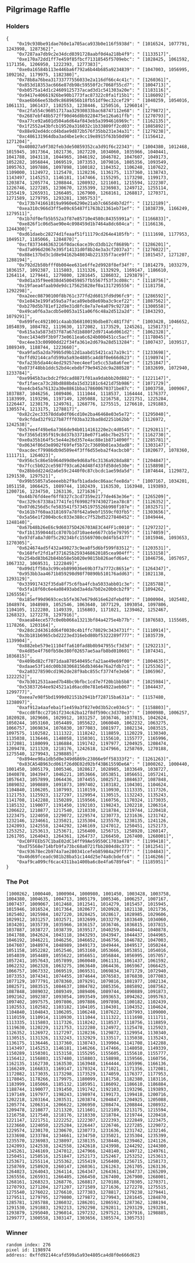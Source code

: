 ## Pilgrimage Raffle

### Holders

```
{
    "0x19c930be91dae760e1a705aca933b0e116f5938d": " [1016524, 1077791, 1243998, 1287362]",
    "0x7287aa7db9c2e34dcd0391728aabf0d4a218b4f9": " [1133517]",
    "0xe170a72dd1ff7e459f85fbcf71318545f5709ebc": " [1028425, 1061592, 1171356, 1206950, 1222393, 1277383]",
    "0xe0a16584b113e446ba6f792a6b44b685a9234839": " [1047003, 1056995, 1092162, 1179975, 1182380]",
    "0x78b8a76bea31733777556033e2a116df66c4c41c": " [1260361]",
    "0x853d18353ac666e87db98c59550f2c7068f55cd7": " [1004713]",
    "0xb0575a14d1c24609125737acad3d1c541303a20e": " [1183116]",
    "0x9417e40661926be90b1773fac87322c0fa1f15b1": " [1186092]",
    "0xae6b66ee53bd9c8689656b18fb51df9ec32cef29": " [1040259, 1054016, 1061131, 1061437, 1102553, 1238446, 1250516, 1296014]",
    "0xc2fa554c96051717aa32930833bac68747112e68": " [1279872]",
    "0x2687ebf48b572ff90d46d8b9228475e126a61ffb": " [1270793]",
    "0xa77ce92a601d504a6d64af843eb5a3994616969c": " [1162135]",
    "0x1f2552a43bfcb19520a316032c1b33809ff2cd03": " [1085892]",
    "0x88e92ed4dccd4bdae9d872b576f35bb231e34a31": " [1279238]",
    "0xc486131964dba3ad4be1e9cc19e8915f63b50d90": " [1156412, 1271204]",
    "0x408027a9f302feb3de50859352ca3d91f6c22343": " [1004380, 1012468, 1015945, 1017364, 1021736, 1027220, 1034060, 1035966, 1040441, 1041788, 1043118, 1044965, 1046192, 1046782, 1047607, 1049173, 1052282, 1056844, 1069519, 1073353, 1079816, 1085356, 1093549, 1095763, 1097886, 1097898, 1100182, 1104352, 1106248, 1107622, 1109000, 1124972, 1125478, 1128236, 1136175, 1137360, 1138743, 1143497, 1145253, 1146181, 1147466, 1155295, 1173298, 1199173, 1203874, 1205774, 1208844, 1208932, 1211601, 1215594, 1222307, 1226746, 1227285, 1230670, 1235399, 1236983, 1249712, 1255114, 1255419, 1265931, 1266405, 1267900, 1268161, 1268817, 1270371, 1271589, 1279795, 1293281, 1305753]",
    "0x173b741661019a9960e6290e21ab7c665d4b7d2f": " [1212189]",
    "0xea310c966d3ff5e09c65487f1763b21361eb71ef": " [1038739, 1166249, 1279511]",
    "0x1b7df0efb5b552a3f87e85710e4580c84355991a": " [1166833]",
    "0xe826f1c06d5ae90e4c098459d1b7464a8dc604ca": " [1166136, 1244300]",
    "0xd61daebc28274d1feaaf51f11179cd264e4105fb": " [1111698, 1177953, 1049517, 1185066, 1284870]",
    "0xcf8373446363216f0dac6ace39cd3db12cf8689b": " [1286201]",
    "0xd7a096d2067e395f14131d0f8b24e3a3cf2037a3": " [1276022]",
    "0x88e137bd3c1d8e94162b48034b221335f7ace9ff": " [1015457, 1271207, 1288194]",
    "0x792d2b50bfff0b004ee631e6ffe2d9928f8ef34f": " [1014279, 1033279, 1036157, 1092387, 1115803, 1131326, 1132929, 1169147, 1186610, 1264114, 1279441, 1279800, 1281645, 1286032, 1293879]",
    "0x0d1a35f9ee038d4500459857fb5567f53f3cd08c": " [1118756]",
    "0x19faea4faab9de9dc175625828ef0a1317295556": " [1181758, 1292298]",
    "0xa2eec08790100f8b761c377fd2d6013fd9d96fc9": " [1286592]",
    "0x1e843e199fa59a5a7faca89ebd8e69ba3c9cef22": " [1087562]",
    "0xb270d5b781ef12d9e31d8fc8e7a7e4a079c92728": " [1300558]",
    "0x49ca0f6a3acdb5e0053a151a06f6c48a2d512a2d": " [1043293, 1079291]",
    "0x699fec4921001c4aab3b6810019bdbe87c481f7d": " [1003428, 1046652, 1054039, 1084782, 1119630, 1172082, 1173529, 1245261, 1258173]",
    "0x615a3a5873d37f87a67d1b880f2d9714a6d061d2": " [1062328]",
    "0xec1434d9f3b9f73e0611ea6c624b000451cc5acf": " [1178045]",
    "0xc4ee33c00900dd22f34fa361e2d679a28d513284": " [1007437, 1039517, 1089349, 1188744, 1223660]",
    "0xa9fad5a2da799b5d9b12d1aabd15421ca17a19c1": " [1233698]",
    "0xffd92144cafd599a5a93e4805ca4d8f0e666d623": " [1198974]",
    "0xfa23b5da44c4ed29257eec4eef1e5cc53a8a6fee": " [1251847]",
    "0x073f48bb1ddc52bd4cebdbf79e9452dc9a280528": " [1032699, 1072940, 1233784]",
    "0xe9945b3acbdc2f9dcad8871f01aa9dabbb20d882": " [1221147]",
    "0xf1faeca73c28bd888bda15d32181c6421d75b986": " [1071729]",
    "0xe4cb45a76132a30e8861bba178600670371be87c": " [1003758, 1009067, 1037887, 1046256, 1089406, 1111044, 1118537, 1164444, 1176377, 1183999, 1193296, 1197149, 1205088, 1216758, 1221751, 1225284, 1226447, 1230170, 1249761, 1268776, 1275515, 1276610, 1291883, 1305574, 1213175, 1278817]",
    "0x82c2ec33578dda0df06cd10e2ba46468e03e5e72": " [1295040]",
    "0x9cfdad32f9127b87fff03ba323bad8d2251b62bb": " [1126972, 1242538]",
    "0x57ee4f49be6a7366de94b0114161220e2c4d0545": " [1292811]",
    "0xf3565d195f919c8d37b33718e07f1a6bc7be2571": " [1162730]",
    "0xe0a35b164f5c5e44e26d357e4ac88e1b8714090f": " [1285781]",
    "0x0634f86d3e8902f69fef5b72c73609b01ea3dad8": " [1303147]",
    "0xacdecf79986db9d509e4f3ff6d55eba2f4acbcb0": " [1020677, 1078360, 1111711, 1264023]",
    "0x956c5c86e5b964d99d0e9d68af6c3136a928da88": " [1204847]",
    "0x7fcc5b022ce5987f93ca624d48f433fd58de530e": " [1158898]",
    "0x28bbdd224d2a6e59c2440f0c87cbcdc1ae59da5d": " [1074644, 1129872, 1291530, 1297521]",
    "0x99b55057a5eeeebb2f9afb1adadec86aacfee8da": " [1007167, 1034201, 1051158, 1066425, 1089744, 1102439, 1163530, 1163948, 1193893, 1200716, 1234750, 1263136, 1271636]",
    "0x44b76fd4eef6ff8327c3cd7359e2177de463e36e": " [1265209]",
    "0xc329c67338a17741fe1f69982f97430271ea78c8": " [1126352]",
    "0x07d6256d5cfe583541f573451975526b998f107e": " [1032571]",
    "0x161b7f60aa3181697a78f642a9ebf1559cf03fb5": " [1303656]",
    "0x5a56e1f2004bc6c033e388cc7f52bd5227840452": " [1049444, 1248140]",
    "0x67b48b26eE6c9d60375D426703AE3C44FF1c0010": " [1297232]",
    "0xf1b1359044d1c8707b1d710ae4e6677cb5e79795": " [1174059]",
    "0x97dfa8a7d0f5c29234bfc15569700c0d4fb5437f": " [1015946, 1093653, 1270305]",
    "0x624674ad5f432a490273c9ea8f5d6bf599f83512": " [1203531]",
    "0x168fef2fd1af371625b2593468620185cea904ff": " [1153158]",
    "0x254bd83b62b84bb58e5b020e9815b826aefd6a4c": " [1046756, 1057057, 1067332, 1069531, 1222849]",
    "0x09d1ff50a3c99ceb899036e69b3f7a7772c8651e": " [1264347]",
    "0x953bb3aa4671b859298d98f70890b510176add63": " [1021138, 1293129]",
    "0x339917432f35da8f75c6fba4fcba5033abb01c3e": " [1285788]",
    "0x5fa18f60c6e4a08493abd3a4da7b02e20b0cb2f9": " [1094262, 1265556]",
    "0x185ef99d9693cecb5fe367e679d616e62dfebdf0": " [1000904, 1025402, 1048974, 1048989, 1052546, 1063640, 1077129, 1093054, 1097806, 1104105, 1122280, 1149339, 1156803, 1171021, 1239462, 1252467, 1268323, 1272278, 1297916]",
    "0xaea84ece577c0e0b066a13213bf84a4275e4b77b": " [1076583, 1155605, 1178266, 1203164]",
    "0x28dc2d4361dd64f0030c4b1ffc78029c3434731f": " [1110914]",
    "0x3b181b6965cbd2223ed316ebd80bf5322289f777": " [1035739, 1139904]",
    "0x882ebe579e11104ffa610fad8b0b947955cf3d3d": " [1292213]",
    "0x4d85e4f760fb58e380f02657ae5aafb8bd010601": " [1074341, 1036815]",
    "0x409bd82cf7071daa870540495cfa21ae49e69f00": " [1004635]",
    "0xdaae53f14dc00b383068156db3464e76a2fdb7c1": " [1255362]",
    "0x2a03278590cd1962de28f9abc855cf3774fe3eb6": " [1065967, 1222252]",
    "0x7b3012531aaed7b48bc9bfbc1cd7e7f20b1bb5b8": " [1025984]",
    "0x53837264ee924521a1d6acd0e781e64922aeb067": " [1044437, 1299777]",
    "0xeea7e98f5bd1999d02151b2941bf728715ba631a": " [1157480, 1238097]",
    "0xaf912a4aafeba1f1e459a3f827e0d3b52ce034c5": " [1158803]",
    "0xccd8f8cc27161f234c62ba12f8df590cc3d370e3": " [1000980, 1006257, 1020928, 1029606, 1029912, 1031257, 1036746, 1037815, 1042624, 1050244, 1053160, 1054489, 1055622, 1060040, 1062232, 1063275, 1066757, 1069834, 1076830, 1077083, 1081977, 1082134, 1083515, 1097575, 1102582, 1111322, 1118242, 1118859, 1120229, 1130340, 1135038, 1136446, 1148058, 1150301, 1155610, 1155777, 1165996, 1172081, 1180099, 1186884, 1191742, 1197977, 1204925, 1208474, 1209478, 1211320, 1218176, 1242618, 1247966, 1258769, 1270188, 1275540, 1279943, 1298885]",
    "0x894ee98a1db5d0e349d6869c23866e9ff58333f2": " [1261263]",
    "0x83CA54B963cd061f26d0E02d92bf43B61559De6A": " [1000262, 1000440, 1001450, 1005179, 1005346, 1028617, 1028985, 1033649, 1038727, 1040878, 1043947, 1046221, 1053666, 1053851, 1056651, 1057241, 1057643, 1057899, 1064436, 1074455, 1082571, 1084637, 1087848, 1089032, 1090889, 1091873, 1097402, 1103182, 1104301, 1104624, 1104840, 1106205, 1107993, 1110159, 1110930, 1113335, 1117326, 1121753, 1125923, 1127297, 1129954, 1130515, 1132243, 1135243, 1141708, 1142288, 1150289, 1159566, 1160756, 1170324, 1173035, 1185132, 1190077, 1191450, 1192103, 1198243, 1202218, 1206314, 1206622, 1210877, 1217540, 1218330, 1218784, 1219744, 1220418, 1223475, 1224050, 1229072, 1229574, 1230773, 1231636, 1231742, 1232146, 1234661, 1235021, 1235304, 1235570, 1238135, 1241126, 1242093, 1242558, 1244292, 1246169, 1247012, 1250451, 1252173, 1253252, 1253613, 1253671, 1256400, 1256715, 1258920, 1260147, 1261705, 1264043, 1264361, 1264737, 1266450, 1267400, 1268001]",
    "0xC0FFEEb57C1baE02dC14ff99Ae59550C1703a478": " [1199418]",
    "0xd75568e714bfb9fa73bc68a0721fbb2804d8c373": " [1012541]",
    "0xc93678ec2b974a7ae280341cefeb85984a29fff7": " [1104843]",
    "0x46d69fceadc981b28ba51c144d25e74a8cbdefc6": " [1146266]",
    "0xaf9ca099cf6cac4311ba1400ba6c8e4fa6789fe4": " [1185951]"
}
```

### The Pot

`[1000262, 1000440, 1000904, 1000980, 1001450, 1003428, 1003758, 1004380, 1004635, 1004713, 1005179, 1005346, 1006257, 1007167, 1007437, 1009067, 1012468, 1012541, 1014279, 1015457, 1015945, 1015946, 1016524, 1017364, 1020677, 1020928, 1021138, 1021736, 1025402, 1025984, 1027220, 1028425, 1028617, 1028985, 1029606, 1029912, 1031257, 1032571, 1032699, 1033279, 1033649, 1034060, 1034201, 1035739, 1035966, 1036157, 1036746, 1036815, 1037815, 1037887, 1038727, 1038739, 1039517, 1040259, 1040441, 1040878, 1041788, 1042624, 1043118, 1043293, 1043947, 1044437, 1044965, 1046192, 1046221, 1046256, 1046652, 1046756, 1046782, 1047003, 1047607, 1048974, 1048989, 1049173, 1049444, 1049517, 1050244, 1051158, 1052282, 1052546, 1053160, 1053666, 1053851, 1054016, 1054039, 1054489, 1055622, 1056651, 1056844, 1056995, 1057057, 1057241, 1057643, 1057899, 1060040, 1061131, 1061437, 1061592, 1062232, 1062328, 1063275, 1063640, 1064436, 1065967, 1066425, 1066757, 1067332, 1069519, 1069531, 1069834, 1071729, 1072940, 1073353, 1074341, 1074455, 1074644, 1076583, 1076830, 1077083, 1077129, 1077791, 1078360, 1079291, 1079816, 1081977, 1082134, 1082571, 1083515, 1084637, 1084782, 1085356, 1085892, 1087562, 1087848, 1089032, 1089349, 1089406, 1089744, 1090889, 1091873, 1092162, 1092387, 1093054, 1093549, 1093653, 1094262, 1095763, 1097402, 1097575, 1097806, 1097886, 1097898, 1100182, 1102439, 1102553, 1102582, 1103182, 1104105, 1104301, 1104352, 1104624, 1104840, 1104843, 1106205, 1106248, 1107622, 1107993, 1109000, 1110159, 1110914, 1110930, 1111044, 1111322, 1111698, 1111711, 1113335, 1115803, 1117326, 1118242, 1118537, 1118756, 1118859, 1119630, 1120229, 1121753, 1122280, 1124972, 1125478, 1125923, 1126352, 1126972, 1127297, 1128236, 1129872, 1129954, 1130340, 1130515, 1131326, 1132243, 1132929, 1133517, 1135038, 1135243, 1136175, 1136446, 1137360, 1138743, 1139904, 1141708, 1142288, 1143497, 1145253, 1146181, 1146266, 1147466, 1148058, 1149339, 1150289, 1150301, 1153158, 1155295, 1155605, 1155610, 1155777, 1156412, 1156803, 1157480, 1158803, 1158898, 1159566, 1160756, 1162135, 1162730, 1163530, 1163948, 1164444, 1165996, 1166136, 1166249, 1166833, 1169147, 1170324, 1171021, 1171356, 1172081, 1172082, 1173035, 1173298, 1173529, 1174059, 1176377, 1177953, 1178045, 1178266, 1179975, 1180099, 1181758, 1182380, 1183116, 1183999, 1185066, 1185132, 1185951, 1186092, 1186610, 1186884, 1188744, 1190077, 1191450, 1191742, 1192103, 1193296, 1193893, 1197149, 1197977, 1198243, 1198974, 1199173, 1199418, 1200716, 1202218, 1203164, 1203531, 1203874, 1204847, 1204925, 1205088, 1205774, 1206314, 1206622, 1206950, 1208474, 1208844, 1208932, 1209478, 1210877, 1211320, 1211601, 1212189, 1213175, 1215594, 1216758, 1217540, 1218176, 1218330, 1218784, 1219744, 1220418, 1221147, 1221751, 1222252, 1222307, 1222393, 1222849, 1223475, 1223660, 1224050, 1225284, 1226447, 1226746, 1227285, 1229072, 1229574, 1230170, 1230670, 1230773, 1231636, 1231742, 1232146, 1233698, 1233784, 1234661, 1234750, 1235021, 1235304, 1235399, 1235570, 1236983, 1238097, 1238135, 1238446, 1239462, 1241126, 1242093, 1242538, 1242558, 1242618, 1243998, 1244292, 1244300, 1245261, 1246169, 1247012, 1247966, 1248140, 1249712, 1249761, 1250451, 1250516, 1251847, 1252173, 1252467, 1253252, 1253613, 1253671, 1255114, 1255362, 1255419, 1256400, 1256715, 1258173, 1258769, 1258920, 1260147, 1260361, 1261263, 1261705, 1263136, 1264023, 1264043, 1264114, 1264347, 1264361, 1264737, 1265209, 1265556, 1265931, 1266405, 1266450, 1267400, 1267900, 1268001, 1268161, 1268323, 1268776, 1268817, 1270188, 1270305, 1270371, 1270793, 1271204, 1271207, 1271589, 1271636, 1272278, 1275515, 1275540, 1276022, 1276610, 1277383, 1278817, 1279238, 1279441, 1279511, 1279795, 1279800, 1279872, 1279943, 1281645, 1284870, 1285781, 1285788, 1286032, 1286201, 1286592, 1287362, 1288194, 1291530, 1291883, 1292213, 1292298, 1292811, 1293129, 1293281, 1293879, 1295040, 1296014, 1297232, 1297521, 1297916, 1298885, 1299777, 1300558, 1303147, 1303656, 1305574, 1305753]`

### Winner

```
random index: 276
pixel id: 1198974
address: 0xffd92144cafd599a5a93e4805ca4d8f0e666d623
```
